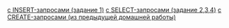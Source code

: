 [с INSERT-запросами (задание 1)](https://github.com/pyLexxDramma/working_with_SQL/blob/main/homework2/insert_data.sql)
[с SELECT-запросами (задание 2,3,4)](https://github.com/pyLexxDramma/working_with_SQL/blob/main/homework2/select_data.sql)
[с CREATE-запросами (из предыдущей домашней работы)](https://github.com/pyLexxDramma/working_with_SQL/blob/main/homework1/music.sql)

